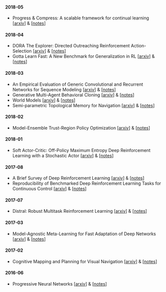 #### 2018-05
- Progress & Compress: A scalable framework for continual learning [[arxiv](https://arxiv.org/abs/1805.06370)] & [[notes](https://github.com/Scitator/papers/blob/master/papers/1805_progress_compress.md)]
#### 2018-04
- DORA The Explorer: Directed Outreaching Reinforcement Action-Selection [[arxiv](https://arxiv.org/abs/1804.04012)] & [[notes](https://github.com/Scitator/papers/blob/master/papers/1804_dora.md)]
- Gotta Learn Fast: A New Benchmark for Generalization in RL [[arxiv](https://arxiv.org/abs/1804.03720)] & [[notes](https://github.com/Scitator/papers/blob/master/papers/1804_gotta_learn_fast.md)]

#### 2018-03
- An Empirical Evaluation of Generic Convolutional and Recurrent Networks for Sequence Modeling [[arxiv](https://arxiv.org/abs/1803.01271)] & [[notes](https://github.com/Scitator/papers/blob/master/papers/1803_cnn_vs_rnn.md)]
- Generative Multi-Agent Behavioral Cloning [[arxiv](https://arxiv.org/abs/1803.07612)] & [[notes](https://github.com/Scitator/papers/blob/master/papers/1803_behavioral_cloning.md)]
- World Models [[arxiv](https://arxiv.org/abs/1803.10122)] & [[notes](https://github.com/Scitator/papers/blob/master/papers/1803_world_models.md)] 
- Semi-parametric Topological Memory for Navigation [[arxiv](https://arxiv.org/abs/1803.00653)] & [[notes](https://github.com/Scitator/papers/blob/master/papers/1803_sptm.md)] 

#### 2018-02

- Model-Ensemble Trust-Region Policy Optimization [[arxiv](https://arxiv.org/abs/1802.10592)] & [[notes](https://github.com/Scitator/papers/blob/master/papers/1802_me_trpo.md)]

#### 2018-01
- Soft Actor-Critic: Off-Policy Maximum Entropy Deep Reinforcement Learning with a Stochastic Actor [[arxiv](https://arxiv.org/abs/1801.01290)] & [[notes](https://github.com/Scitator/papers/blob/master/papers/1801_soft_ac.md)]

#### 2017-08

- A Brief Survey of Deep Reinforcement Learning [[arxiv](https://arxiv.org/abs/1708.05866)] & [[notes](https://github.com/Scitator/papers/blob/master/papers/1708_rl_survey.md)]
- Reproducibility of Benchmarked Deep Reinforcement Learning Tasks for Continuous Control [[arxiv](https://arxiv.org/abs/1708.04133)] & [[notes](https://github.com/Scitator/papers/blob/master/papers/1708_reproducible_rl.md)]

#### 2017-07
- Distral: Robust Multitask Reinforcement Learning [[arxiv](https://arxiv.org/abs/1707.04175)] & [[notes](https://github.com/Scitator/papers/blob/master/papers/1707_distral.md)]

#### 2017-03
- Model-Agnostic Meta-Learning for Fast Adaptation of Deep Networks [[arxiv](https://arxiv.org/abs/1703.03400)] & [[notes](https://github.com/Scitator/papers/blob/master/papers/1703_maml.md)]

#### 2017-02
- Cognitive Mapping and Planning for Visual Navigation [[arxiv](https://arxiv.org/abs/1702.03920)] & [[notes](https://github.com/Scitator/papers/blob/master/papers/1702_cmp.md)]

#### 2016-06
- Progressive Neural Networks [[arxiv](https://arxiv.org/abs/1606.04671)] & [[notes](https://github.com/Scitator/papers/blob/master/papers/1606_progressive_nn.md)]